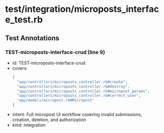 # test/integration/microposts_interface_test.rb

## Test Annotations

### TEST-microposts-interface-crud (line 9)
- id: TEST-microposts-interface-crud
- covers:
  ```json
  [
    "app/controllers/microposts_controller.rb#create",
    "app/controllers/microposts_controller.rb#destroy",
    "app/controllers/microposts_controller.rb#micropost_params",
    "app/controllers/microposts_controller.rb#correct_user",
    "app/models/micropost.rb#Micropost"
  ]
  ```
- intent: Full micropost UI workflow covering invalid submissions, creation, deletion, and authorization
- kind: integration
